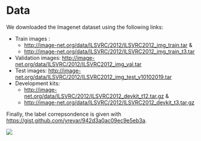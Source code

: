 # Data

We downloaded the Imagenet dataset using the following links:

- Train images :  
     - http://image-net.org/data/ILSVRC/2012/ILSVRC2012_img_train.tar & 
     - http://image-net.org/data/ILSVRC/2012/ILSVRC2012_img_train_t3.tar 
- Validation images: http://image-net.org/data/ILSVRC/2012/ILSVRC2012_img_val.tar 
- Test images: http://image-net.org/data/ILSVRC/2012/ILSVRC2012_img_test_v10102019.tar  
- Development kits: 
     - http://image-net.org/data/ILSVRC/2012/ILSVRC2012_devkit_t12.tar.gz & 
     - http://image-net.org/data/ILSVRC/2012/ILSVRC2012_devkit_t3.tar.gz 

Finally, the label correpsondence is given with https://gist.github.com/yrevar/942d3a0ac09ec9e5eb3a.

![](Imagenet.jpeg)
